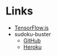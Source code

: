 # Links

* [TensorFlow.js](https://www.tensorflow.org/js)
* sudoku-buster
  * [GitHub](https://github.com/taylorjg/sudoku-buster)
  * [Heroku](https://sudoku-buster.herokuapp.com/)
